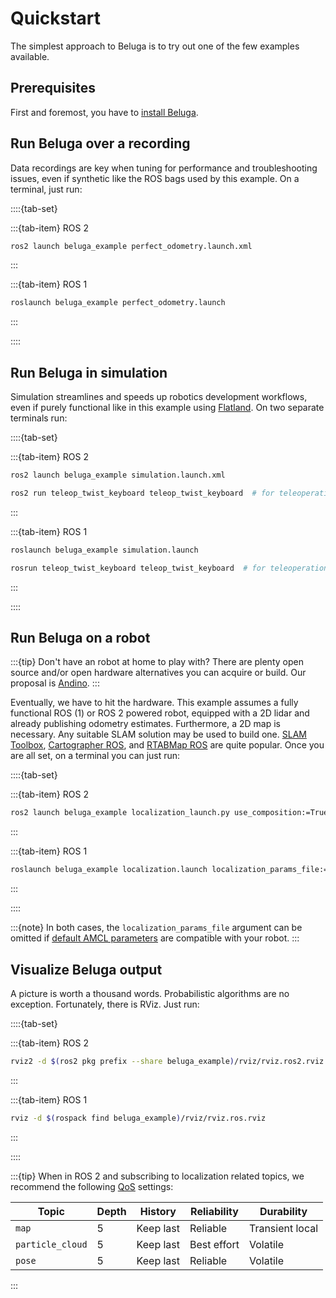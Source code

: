 # Quickstart

The simplest approach to Beluga is to try out one of the few examples available.

## Prerequisites

First and foremost, you have to [install Beluga](./installation).

## Run Beluga over a recording

Data recordings are key when tuning for performance and troubleshooting issues, even if synthetic like the ROS bags used by this example. On a terminal, just run:

::::{tab-set}

:::{tab-item} ROS 2
```bash
ros2 launch beluga_example perfect_odometry.launch.xml
```
:::

:::{tab-item} ROS 1
```bash
roslaunch beluga_example perfect_odometry.launch
```
:::

::::

## Run Beluga in simulation

Simulation streamlines and speeds up robotics development workflows, even if purely functional like in this example using [Flatland](https://flatland-simulator.readthedocs.io/en/latest/). On two separate terminals run:

::::{tab-set}

:::{tab-item} ROS 2
```bash
ros2 launch beluga_example simulation.launch.xml
```
```bash
ros2 run teleop_twist_keyboard teleop_twist_keyboard  # for teleoperation!
```
:::

:::{tab-item} ROS 1
```bash
roslaunch beluga_example simulation.launch
```
```bash
rosrun teleop_twist_keyboard teleop_twist_keyboard  # for teleoperation!
```
:::

::::

## Run Beluga on a robot

:::{tip}
Don't have an robot at home to play with? There are plenty open source and/or open hardware alternatives you can acquire or build. Our proposal is [Andino](https://github.com/Ekumen-OS/andino).
:::

Eventually, we have to hit the hardware. This example assumes a fully functional ROS (1) or ROS 2 powered robot, equipped with a 2D lidar and already publishing odometry estimates. Furthermore, a 2D map is necessary. Any suitable SLAM solution may be used to build one. [SLAM Toolbox](https://github.com/SteveMacenski/slam_toolbox), [Cartographer ROS](https://google-cartographer-ros.readthedocs.io/en/latest/), and [RTABMap ROS](https://github.com/introlab/rtabmap_ros) are quite popular. Once you are all set, on a terminal you can just run:

::::{tab-set}

:::{tab-item} ROS 2
```bash
ros2 launch beluga_example localization_launch.py use_composition:=True localization_params_file:=<PARAMS_PATH> localization_map:=<MAP_YAML_PATH>
```
:::

:::{tab-item} ROS 1
```bash
roslaunch beluga_example localization.launch localization_params_file:=<PARAMS_PATH> localization_map:=<MAP_YAML_PATH>
```
:::

::::

:::{note}
In both cases, the `localization_params_file` argument can be omitted if [default AMCL parameters](https://github.com/Ekumen-OS/beluga/blob/main/beluga_example/params) are compatible with your robot.
:::

## Visualize Beluga output

A picture is worth a thousand words. Probabilistic algorithms are no exception. Fortunately, there is RViz. Just run:

::::{tab-set}

:::{tab-item} ROS 2
```bash
rviz2 -d $(ros2 pkg prefix --share beluga_example)/rviz/rviz.ros2.rviz
```
:::

:::{tab-item} ROS 1
```bash
rviz -d $(rospack find beluga_example)/rviz/rviz.ros.rviz
```
:::

::::

:::{tip}
When in ROS 2 and subscribing to localization related topics, we recommend the following [QoS](https://docs.ros.org/en/rolling/Concepts/Intermediate/About-Quality-of-Service-Settings.html) settings:

| Topic            | Depth | History   | Reliability | Durability      |
|------------------|-------|-----------|-------------|-----------------|
| `map`            | 5     | Keep last | Reliable    | Transient local |
| `particle_cloud` | 5     | Keep last | Best effort | Volatile        |
| `pose`           | 5     | Keep last | Reliable    | Volatile        |
:::
